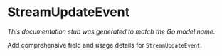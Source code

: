 # StreamUpdateEvent

_This documentation stub was generated to match the Go model name._

Add comprehensive field and usage details for `StreamUpdateEvent`.
